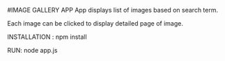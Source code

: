 #IMAGE GALLERY APP
App displays list of images based on search term.

Each image can be clicked to display detailed page of image.

INSTALLATION :
npm install

RUN:
node app.js

